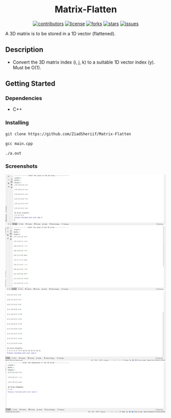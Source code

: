 <div align="center">

# Matrix-Flatten

</div>

<div align="center">

[![contributors](https://img.shields.io/github/contributors/ZiadSheriif/Matrix_Flatten)](https://github.com/Abd-ELrahmanHamza/Matrix_Flatten/contributors)
[![license](https://img.shields.io/pypi/l/ansicolortags.svg)](LICENSE)
[![forks](https://img.shields.io/github/forks/ZiadSheriif/Matrix_Flatten)](https://github.com/Abd-ELrahmanHamza/Matrix_Flatten/network)
[![stars](https://img.shields.io/github/stars/ZiadSheriif/Matrix_Flatten)](https://github.com/Abd-ELrahmanHamza/Matrix_Flatten/stargazers)
[![issues](https://img.shields.io/github/issues/ZiadSheriif/Matrix_Flatten)](https://github.com/Abd-ELrahmanHamza/Matrix_Flatten/issues)

</div>

A 3D matrix is to be stored in a 1D vector (flattened).
## Description
* Convert the 3D matrix index (i, j, k) to a suitable 1D vector index (y). Must be O(1).

## Getting Started

### Dependencies

* C++

### Installing

```
git clone https://github.com/ZiadSheriif/Matrix-Flatten 
```

```
gcc main.cpp
```

```
./a.out
```

### Screenshots
![start](Screenshot1.png)
![start](Screenshot2.png)
![start](Screenshot3.png)
![start](Screenshot4.png)


[//]: # ( &#40;## Contributors&#41;)

